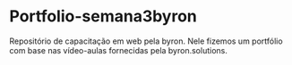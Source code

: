 # Portfolio-semana3byron
Repositório de capacitação em web pela byron. Nele fizemos um portfólio com base nas vídeo-aulas fornecidas pela byron.solutions. 
